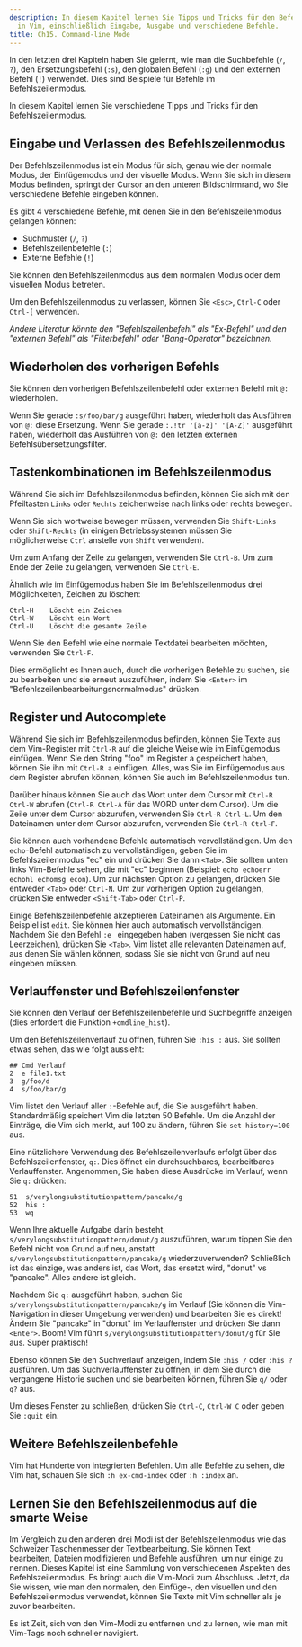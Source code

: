```yaml
---
description: In diesem Kapitel lernen Sie Tipps und Tricks für den Befehlszeilenmodus
  in Vim, einschließlich Eingabe, Ausgabe und verschiedene Befehle.
title: Ch15. Command-line Mode
---
```


In den letzten drei Kapiteln haben Sie gelernt, wie man die Suchbefehle (`/`, `?`), den Ersetzungsbefehl (`:s`), den globalen Befehl (`:g`) und den externen Befehl (`!`) verwendet. Dies sind Beispiele für Befehle im Befehlszeilenmodus.

In diesem Kapitel lernen Sie verschiedene Tipps und Tricks für den Befehlszeilenmodus.

## Eingabe und Verlassen des Befehlszeilenmodus

Der Befehlszeilenmodus ist ein Modus für sich, genau wie der normale Modus, der Einfügemodus und der visuelle Modus. Wenn Sie sich in diesem Modus befinden, springt der Cursor an den unteren Bildschirmrand, wo Sie verschiedene Befehle eingeben können.

Es gibt 4 verschiedene Befehle, mit denen Sie in den Befehlszeilenmodus gelangen können:
- Suchmuster (`/`, `?`)
- Befehlszeilenbefehle (`:`)
- Externe Befehle (`!`)

Sie können den Befehlszeilenmodus aus dem normalen Modus oder dem visuellen Modus betreten.

Um den Befehlszeilenmodus zu verlassen, können Sie `<Esc>`, `Ctrl-C` oder `Ctrl-[` verwenden.

*Andere Literatur könnte den "Befehlszeilenbefehl" als "Ex-Befehl" und den "externen Befehl" als "Filterbefehl" oder "Bang-Operator" bezeichnen.*

## Wiederholen des vorherigen Befehls

Sie können den vorherigen Befehlszeilenbefehl oder externen Befehl mit `@:` wiederholen.

Wenn Sie gerade `:s/foo/bar/g` ausgeführt haben, wiederholt das Ausführen von `@:` diese Ersetzung. Wenn Sie gerade `:.!tr '[a-z]' '[A-Z]'` ausgeführt haben, wiederholt das Ausführen von `@:` den letzten externen Befehlsübersetzungsfilter.

## Tastenkombinationen im Befehlszeilenmodus

Während Sie sich im Befehlszeilenmodus befinden, können Sie sich mit den Pfeiltasten `Links` oder `Rechts` zeichenweise nach links oder rechts bewegen.

Wenn Sie sich wortweise bewegen müssen, verwenden Sie `Shift-Links` oder `Shift-Rechts` (in einigen Betriebssystemen müssen Sie möglicherweise `Ctrl` anstelle von `Shift` verwenden).

Um zum Anfang der Zeile zu gelangen, verwenden Sie `Ctrl-B`. Um zum Ende der Zeile zu gelangen, verwenden Sie `Ctrl-E`.

Ähnlich wie im Einfügemodus haben Sie im Befehlszeilenmodus drei Möglichkeiten, Zeichen zu löschen:

```shell
Ctrl-H    Löscht ein Zeichen
Ctrl-W    Löscht ein Wort
Ctrl-U    Löscht die gesamte Zeile
```
Wenn Sie den Befehl wie eine normale Textdatei bearbeiten möchten, verwenden Sie `Ctrl-F`.

Dies ermöglicht es Ihnen auch, durch die vorherigen Befehle zu suchen, sie zu bearbeiten und sie erneut auszuführen, indem Sie `<Enter>` im "Befehlszeilenbearbeitungsnormalmodus" drücken.

## Register und Autocomplete

Während Sie sich im Befehlszeilenmodus befinden, können Sie Texte aus dem Vim-Register mit `Ctrl-R` auf die gleiche Weise wie im Einfügemodus einfügen. Wenn Sie den String "foo" im Register a gespeichert haben, können Sie ihn mit `Ctrl-R a` einfügen. Alles, was Sie im Einfügemodus aus dem Register abrufen können, können Sie auch im Befehlszeilenmodus tun.

Darüber hinaus können Sie auch das Wort unter dem Cursor mit `Ctrl-R Ctrl-W` abrufen (`Ctrl-R Ctrl-A` für das WORD unter dem Cursor). Um die Zeile unter dem Cursor abzurufen, verwenden Sie `Ctrl-R Ctrl-L`. Um den Dateinamen unter dem Cursor abzurufen, verwenden Sie `Ctrl-R Ctrl-F`.

Sie können auch vorhandene Befehle automatisch vervollständigen. Um den `echo`-Befehl automatisch zu vervollständigen, geben Sie im Befehlszeilenmodus "ec" ein und drücken Sie dann `<Tab>`. Sie sollten unten links Vim-Befehle sehen, die mit "ec" beginnen (Beispiel: `echo echoerr echohl echomsg econ`). Um zur nächsten Option zu gelangen, drücken Sie entweder `<Tab>` oder `Ctrl-N`. Um zur vorherigen Option zu gelangen, drücken Sie entweder `<Shift-Tab>` oder `Ctrl-P`.

Einige Befehlszeilenbefehle akzeptieren Dateinamen als Argumente. Ein Beispiel ist `edit`. Sie können hier auch automatisch vervollständigen. Nachdem Sie den Befehl `:e ` eingegeben haben (vergessen Sie nicht das Leerzeichen), drücken Sie `<Tab>`. Vim listet alle relevanten Dateinamen auf, aus denen Sie wählen können, sodass Sie sie nicht von Grund auf neu eingeben müssen.

## Verlauffenster und Befehlszeilenfenster

Sie können den Verlauf der Befehlszeilenbefehle und Suchbegriffe anzeigen (dies erfordert die Funktion `+cmdline_hist`).

Um den Befehlszeilenverlauf zu öffnen, führen Sie `:his :` aus. Sie sollten etwas sehen, das wie folgt aussieht:

```shell
## Cmd Verlauf
2  e file1.txt
3  g/foo/d
4  s/foo/bar/g
```

Vim listet den Verlauf aller `:`-Befehle auf, die Sie ausgeführt haben. Standardmäßig speichert Vim die letzten 50 Befehle. Um die Anzahl der Einträge, die Vim sich merkt, auf 100 zu ändern, führen Sie `set history=100` aus.

Eine nützlichere Verwendung des Befehlszeilenverlaufs erfolgt über das Befehlszeilenfenster, `q:`. Dies öffnet ein durchsuchbares, bearbeitbares Verlauffenster. Angenommen, Sie haben diese Ausdrücke im Verlauf, wenn Sie `q:` drücken:

```shell
51  s/verylongsubstitutionpattern/pancake/g
52  his :
53  wq
```

Wenn Ihre aktuelle Aufgabe darin besteht, `s/verylongsubstitutionpattern/donut/g` auszuführen, warum tippen Sie den Befehl nicht von Grund auf neu, anstatt `s/verylongsubstitutionpattern/pancake/g` wiederzuverwenden? Schließlich ist das einzige, was anders ist, das Wort, das ersetzt wird, "donut" vs "pancake". Alles andere ist gleich.

Nachdem Sie `q:` ausgeführt haben, suchen Sie `s/verylongsubstitutionpattern/pancake/g` im Verlauf (Sie können die Vim-Navigation in dieser Umgebung verwenden) und bearbeiten Sie es direkt! Ändern Sie "pancake" in "donut" im Verlauffenster und drücken Sie dann `<Enter>`. Boom! Vim führt `s/verylongsubstitutionpattern/donut/g` für Sie aus. Super praktisch!

Ebenso können Sie den Suchverlauf anzeigen, indem Sie `:his /` oder `:his ?` ausführen. Um das Suchverlauffenster zu öffnen, in dem Sie durch die vergangene Historie suchen und sie bearbeiten können, führen Sie `q/` oder `q?` aus.

Um dieses Fenster zu schließen, drücken Sie `Ctrl-C`, `Ctrl-W C` oder geben Sie `:quit` ein.

## Weitere Befehlszeilenbefehle

Vim hat Hunderte von integrierten Befehlen. Um alle Befehle zu sehen, die Vim hat, schauen Sie sich `:h ex-cmd-index` oder `:h :index` an.

## Lernen Sie den Befehlszeilenmodus auf die smarte Weise

Im Vergleich zu den anderen drei Modi ist der Befehlszeilenmodus wie das Schweizer Taschenmesser der Textbearbeitung. Sie können Text bearbeiten, Dateien modifizieren und Befehle ausführen, um nur einige zu nennen. Dieses Kapitel ist eine Sammlung von verschiedenen Aspekten des Befehlszeilenmodus. Es bringt auch die Vim-Modi zum Abschluss. Jetzt, da Sie wissen, wie man den normalen, den Einfüge-, den visuellen und den Befehlszeilenmodus verwendet, können Sie Texte mit Vim schneller als je zuvor bearbeiten.

Es ist Zeit, sich von den Vim-Modi zu entfernen und zu lernen, wie man mit Vim-Tags noch schneller navigiert.